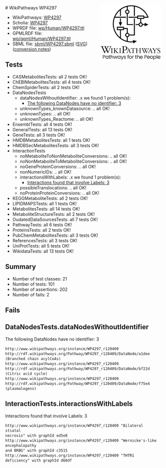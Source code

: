 <img style="float: right; width: 200px" src="../logo.png" />
# WikiPathways WP4297

* WikiPathways: [WP4297](https://identifiers.org/wikipathways:WP4297)
* Scholia: [WP4297](https://scholia.toolforge.org/wikipathways/WP4297)
* WPRDF file: [wp/Human/WP4297.ttl](../wp/Human/WP4297.ttl)
* GPMLRDF file: [wp/gpml/Human/WP4297.ttl](../wp/gpml/Human/WP4297.ttl)
* SBML file: [sbml/WP4297.sbml](../sbml/WP4297.sbml) ([SVG](../sbml/WP4297.svg)) ([conversion notes](../sbml/WP4297.txt))

## Tests
* CASMetabolitesTests: all 2 tests OK!
* ChEBIMetabolitesTests: all 4 tests OK!
* ChemSpiderTests: all 2 tests OK!
* DataNodesTests
    * dataNodesWithoutIdentifier: .x we found 1 problem(s):
        * [The following DataNodes have no identifier: 3](#d2d32fa2)
    * unknownTypes_knownDatasource: .. all OK!
    * unknownTypes: .. all OK!
    * unknownTypes_Reactome: .. all OK!
* EnsemblTests: all 4 tests OK!
* GeneralTests: all 13 tests OK!
* GeneTests: all 3 tests OK!
* HMDBMetabolitesTests: all 1 tests OK!
* HMDBSecMetabolitesTests: all 3 tests OK!
* InteractionTests
    * noMetaboliteToNonMetaboliteConversions: .. all OK!
    * noNonMetaboliteToMetaboliteConversions: .. all OK!
    * noGeneProteinConversions: .. all OK!
    * nonNumericIDs: .. all OK!
    * interactionsWithLabels: .x we found 1 problem(s):
        * [Interactions found that involve Labels: 3](#630d267a)
    * possibleTranslocations: .. all OK!
    * noProteinProteinConversions: .. all OK!
* KEGGMetaboliteTests: all 2 tests OK!
* LIPIDMAPSTests: all 1 tests OK!
* MetabolitesTests: all 14 tests OK!
* MetaboliteStructureTests: all 2 tests OK!
* OudatedDataSourcesTests: all 7 tests OK!
* PathwayTests: all 6 tests OK!
* ProteinsTests: all 2 tests OK!
* PubChemMetabolitesTests: all 3 tests OK!
* ReferencesTests: all 3 tests OK!
* UniProtTests: all 5 tests OK!
* WikidataTests: all 13 tests OK!


## Summary

* Number of test classes: 21
* Number of tests: 101
* Number of assertions: 202
* Number of fails: 2

## Fails

<a name="d2d32fa2" />

## DataNodesTests.dataNodesWithoutIdentifier

The following DataNodes have no identifier: 3
```
http://www.wikipathways.org/instance/WP4297_r120409 http://rdf.wikipathways.org/Pathway/WP4297_r120409/DataNode/a1dee (Branched chain acylCoAs)
http://www.wikipathways.org/instance/WP4297_r120409 http://rdf.wikipathways.org/Pathway/WP4297_r120409/DataNode/bf22d (Citric acid cycle)
http://www.wikipathways.org/instance/WP4297_r120409 http://rdf.wikipathways.org/Pathway/WP4297_r120409/DataNode/f75e4 (plasmalogens)
```

<a name="630d267a" />

## InteractionTests.interactionsWithLabels

Interactions found that involve Labels: 3
```
http://www.wikipathways.org/instance/WP4297_r120409 "Bilateral 
stiatal
necrosis" with graphId ed5e8
http://www.wikipathways.org/instance/WP4297_r120409 "Wernicke's-like 
encephalopathy
and BRBG" with graphId c3515
http://www.wikipathways.org/instance/WP4297_r120409 "THTR1 
deficiency" with graphId d60df
```

